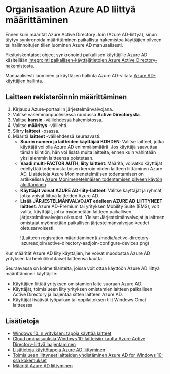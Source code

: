 <properties
    pageTitle="Azure AD liittyä määrittäminen käyttäjien | Microsoft Azure"
    description="Tässä artikkelissa kerrotaan, miten järjestelmänvalvojat voivat määrittää määrittäminen Azure AD liittyä paikallista hakemistoa ja laitteen rekisteröinti."
    services="active-directory"
    documentationCenter=""
    authors="femila"
    manager="swadhwa"
    editor=""
    tags="azure-classic-portal"/>

<tags
    ms.service="active-directory"
    ms.workload="identity"
    ms.tgt_pltfrm="na"
    ms.devlang="na"
    ms.topic="get-started-article"
    ms.date="09/27/2016"
    ms.author="femila"/>

# <a name="setting-up-azure-ad-join-in-your-organization"></a>Organisaation Azure AD liittyä määrittäminen

Ennen kuin määrität Azure Active Directory Join (Azure AD-liittyä), sinun täytyy synkronoida määrittäminen paikallista hakemistoa käyttäjien pilveen tai hallinnoitujen tilien luominen Azure AD manuaalisesti.

Yksityiskohtaiset ohjeet synkronointi paikallisen käyttäjille Azure AD käsitellään [integrointi paikallisen-käyttäjätietojen Azure Active Directory-hakemistosta](active-directory-aadconnect.md).


Manuaalisesti luominen ja käyttäjien hallinta Azure AD-viitata [Azure AD-käyttäjien hallinta](https://msdn.microsoft.com/library/azure/hh967609.aspx).

## <a name="set-up-device-registration"></a>Laitteen rekisteröinnin määrittäminen
1. Kirjaudu Azure-portaaliin järjestelmänvalvojana.
2. Valitse vasemmanpuoleisessa ruudussa **Active Directorysta**.
3. Valitse **kansio** -välilehdessä hakemistossa.
4. Valitse **määritys** -välilehti.
5. Siirry **laitteet** -osassa.
6. Määritä **laitteet** -välilehdessä seuraavasti:  
   * **Suurin numero ja laitteiden käyttäjää KOHDEN**: Valitse laitteet, jotka käyttäjä voi olla Azure AD enimmäismäärä.  Jos käyttäjä saavuttaa tämän kiintiön, hän voi lisätä muita laitteita, ennen kuin vähintään yksi aiemmin laitteensa poistetaan.
   * **Vaadi multi-FACTOR AUTH, liity laitteet**: Määritä, voivatko käyttäjät edellyttää todennusta toisen kerroin niiden laitteen liittäminen Azure AD. Lisätietoja Azure Monimenetelmäisen todentamisen on artikkelissa [Azure Monimenetelmäisen todentamisen pilveen käytön aloittaminen](..\multi-factor-authentication\multi-factor-authentication-get-started-cloud.md).
   * **Käyttäjät voivat AZURE AD-liity-laitteet**: Valitse käyttäjät ja ryhmät, jotka voivat liittyä laitteiden Azure AD.
   * **Lisää JÄRJESTELMÄNVALVOJAT edelleen AZURE AD LIITTYNEET laitteet**: Azure AD-Premium tai yrityksen Mobility Suite (EMS), voit valita, käyttäjät, jotka myönnetään laitteen paikallisen järjestelmänvalvojan oikeudet. Yleiset Järjestelmänvalvojat ja laitteen omistajat myönnetään paikallisen järjestelmänvalvojaoikeudet oletusarvoisesti.

<center>![Laitteen regisration määrittäminen](./media/active-directory-azureadjoin/active-directory-aadjoin-configure-devices.png)</center>

Kun määrität Azure AD liity käyttäjien, he voivat muodostaa Azure AD yrityksen tai henkilökohtaiset laitteensa kautta.

Seuraavassa on kolme tilanteita, joissa voit ottaa käyttöön Azure AD liittyä määrittäminen käyttäjille:

- Käyttäjien liittää yrityksen omistamien laite suoraan Azure AD.
- Käyttäjät, toimialueen liity yrityksen omistamien laitteen paikallisen Active Directory ja laajentaa sitten laitteen Azure AD.
- Käyttäjät lisäävät työpaikan tai oppilaitoksen tilit Windows Omat laitteessa

## <a name="additional-information"></a>Lisätietoja
* [Windows 10: n yrityksen: tapoja käyttää laitteet](active-directory-azureadjoin-windows10-devices-overview.md)
* [Cloud ominaisuuksia Windows 10-laitteisiin kautta Azure Active Directory-liittyä laajentaminen](active-directory-azureadjoin-user-upgrade.md)
* [Lisätietoja käyttötapoja Azure AD liittyminen](active-directory-azureadjoin-deployment-aadjoindirect.md)
* [Toimialueen liittyneet laitteiden yhdistäminen Azure AD for Windows 10: ssä kokemukset](active-directory-azureadjoin-devices-group-policy.md)
* [Määritä Azure AD liittyminen](active-directory-azureadjoin-setup.md)
